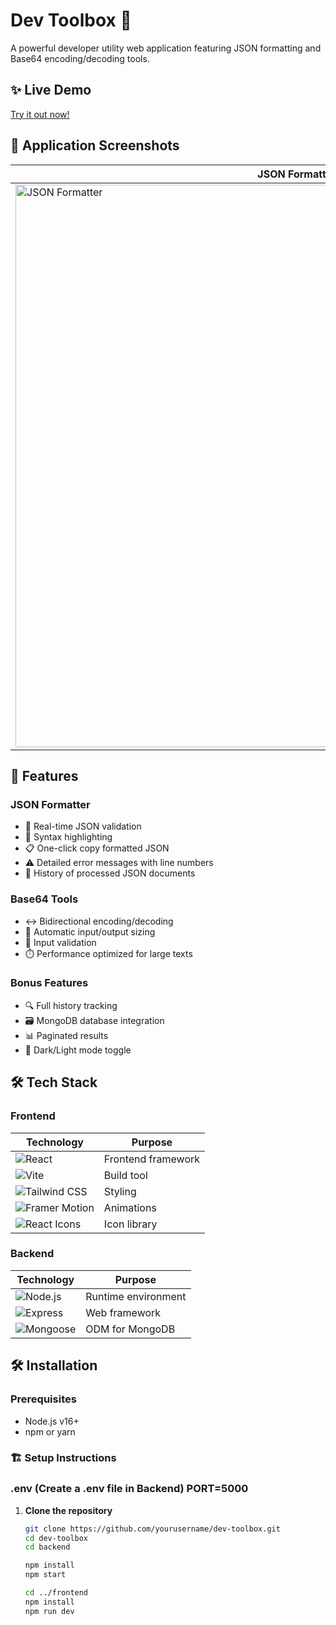 # Dev Toolbox 🧰

A powerful developer utility web application featuring JSON formatting and Base64 encoding/decoding tools.

## ✨ Live Demo
[Try it out now!](https://dev-toolbox-beta.vercel.app/) 

## 📸 Application Screenshots

| JSON Formatter | Base64 Tools |
|---------------|-------------|
| <img width="900" alt="JSON Formatter" src="https://github.com/user-attachments/assets/37db0bd7-2cec-4d5c-99d8-73d57856a119"> | <img width="900" alt="Base64 Tools" src="https://github.com/user-attachments/assets/3f7166d7-87d8-4aa1-8bdb-45d1348880e3"> |

## 🚀 Features

### JSON Formatter
- 📝 Real-time JSON validation
- 🎨 Syntax highlighting
- 📋 One-click copy formatted JSON
- ⚠️ Detailed error messages with line numbers
- 🔄 History of processed JSON documents

### Base64 Tools
- ↔️ Bidirectional encoding/decoding
- 📏 Automatic input/output sizing
- 🚫 Input validation
- ⏱️ Performance optimized for large texts

### Bonus Features
- 🔍 Full history tracking
- 🗃️ MongoDB database integration
- 📊 Paginated results
- 🌙 Dark/Light mode toggle

## 🛠️ Tech Stack

### Frontend
| Technology | Purpose |
|------------|---------|
| ![React](https://img.shields.io/badge/React-20232A?style=for-the-badge&logo=react&logoColor=61DAFB) | Frontend framework |
| ![Vite](https://img.shields.io/badge/Vite-B73BFE?style=for-the-badge&logo=vite&logoColor=FFD62E) | Build tool |
| ![Tailwind CSS](https://img.shields.io/badge/Tailwind_CSS-38B2AC?style=for-the-badge&logo=tailwind-css&logoColor=white) | Styling |
| ![Framer Motion](https://img.shields.io/badge/Framer_Motion-0055FF?style=for-the-badge) | Animations |
| ![React Icons](https://img.shields.io/badge/React_Icons-FF4088?style=for-the-badge) | Icon library |

### Backend
| Technology | Purpose |
|------------|---------|
| ![Node.js](https://img.shields.io/badge/Node.js-339933?style=for-the-badge&logo=nodedotjs&logoColor=white) | Runtime environment |
| ![Express](https://img.shields.io/badge/Express-000000?style=for-the-badge&logo=express&logoColor=white) | Web framework |
| ![Mongoose](https://img.shields.io/badge/Mongoose-880000?style=for-the-badge) | ODM for MongoDB |

## 🛠️ Installation

### Prerequisites
- Node.js v16+
- npm or yarn

### 🏗️ Setup Instructions
### .env (Create a .env file in Backend) PORT=5000

1. **Clone the repository**
   ```bash
   git clone https://github.com/yourusername/dev-toolbox.git
   cd dev-toolbox
   cd backend
   
   npm install
   npm start

   cd ../frontend
   npm install
   npm run dev

